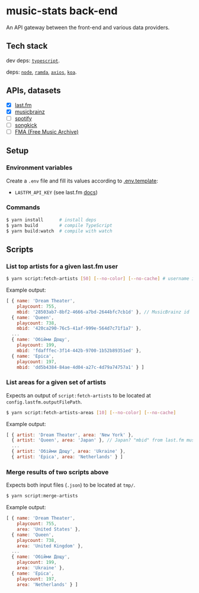 # music-stats back-end

An API gateway between the front-end and various data providers.

## Tech stack

dev deps:
[`typescript`](https://www.typescriptlang.org/docs).

deps:
[`node`](https://nodejs.org/dist/latest-v9.x/docs/api),
[`ramda`](http://ramdajs.com/docs),
[`axios`](https://github.com/axios/axios),
[`koa`](http://koajs.com/#application).

## APIs, datasets

- [x] [last.fm](https://www.last.fm/api/intro)
- [x] [musicbrainz](https://musicbrainz.org/doc/Development/XML_Web_Service/Version_2)
- [ ] [spotify](https://developer.spotify.com/web-api/endpoint-reference)
- [ ] [songkick](https://www.songkick.com/developer/upcoming-events)
- [ ] [FMA (Free Music Archive)](https://github.com/mdeff/fma)

## Setup

### Environment variables

Create a `.env` file and fill its values according to [.env.template](.env.template):

* `LASTFM_API_KEY` (see last.fm [docs](https://www.last.fm/api/authentication))

### Commands

```bash
$ yarn install      # install deps
$ yarn build        # compile TypeScript
$ yarn build:watch  # compile with watch
```

## Scripts

### List top artists for a given last.fm user

```bash
$ yarn script:fetch-artists [50] [--no-color] [--no-cache] # username is set in "./src/config.js"
```

Example output:

```js
[ { name: 'Dream Theater',
    playcount: 755,
    mbid: '28503ab7-8bf2-4666-a7bd-2644bfc7cb1d' }, // MusicBrainz id
  { name: 'Queen',
    playcount: 738,
    mbid: '420ca290-76c5-41af-999e-564d7c71f1a7' },
  ...
  { name: 'Обійми Дощу',
    playcount: 199,
    mbid: 'fdafffec-3f14-442b-9700-1b52b89351ed' },
  { name: 'Epica',
    playcount: 197,
    mbid: 'dd5b4384-84ae-4d04-a27c-4d79a74757a1' } ]
```

### List areas for a given set of artists

Expects an output of `script:fetch-artists` to be located at `config.lastfm.outputFilePath`.

```bash
$ yarn script:fetch-artists-areas [10] [--no-color] [--no-cache]
```

Example output:

```js
[ { artist: 'Dream Theater', area: 'New York' },
  { artist: 'Queen', area: 'Japan' }, // Japan? "mbid" from last.fm must be wrong
  ...
  { artist: 'Обійми Дощу', area: 'Ukraine' },
  { artist: 'Epica', area: 'Netherlands' } ]
```

### Merge results of two scripts above

Expects both input files (`.json`) to be located at `tmp/`.

```bash
$ yarn script:merge-artists
```

Example output:

```js
[ { name: 'Dream Theater',
    playcount: 755,
    area: 'United States' },
  { name: 'Queen',
    playcount: 738,
    area: 'United Kingdom' },
  ...
  { name: 'Обійми Дощу',
    playcount: 199,
    area: 'Ukraine' },
  { name: 'Epica',
    playcount: 197,
    area: 'Netherlands' } ]
```
